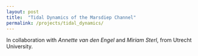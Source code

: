 ```yaml
---
layout: post
title:  "Tidal Dynamics of the Marsdiep Channel"
permalink: /projects/tidal_dynamics/
---
```


In collaboration with *Annette van den Engel* and *Miriam Sterl*, from Utrecht University. 
